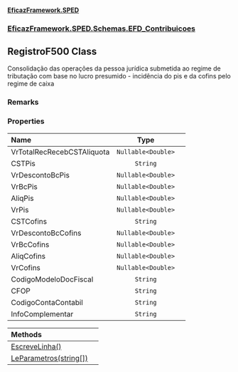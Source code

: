 #### [EficazFramework.SPED](EficazFrameworkSPED.md 'EficazFramework SPED')
### [EficazFramework.SPED.Schemas.EFD_Contribuicoes](EficazFramework.SPED.Schemas.EFD_Contribuicoes.md 'EficazFramework.SPED.Schemas.EFD_Contribuicoes')

## RegistroF500 Class

Consolidação das operações da pessoa jurídica submetida ao regime de tributação com base no lucro presumido - incidência do pis e da cofins pelo regime de caixa

### Remarks
### Properties

| Name | Type | |
| :--- | :---: | :--- |
| VrTotalRecRecebCSTAliquota | `Nullable<Double>` |  |
| CSTPis | `String` |  |
| VrDescontoBcPis | `Nullable<Double>` |  |
| VrBcPis | `Nullable<Double>` |  |
| AliqPis | `Nullable<Double>` |  |
| VrPis | `Nullable<Double>` |  |
| CSTCofins | `String` |  |
| VrDescontoBcCofins | `Nullable<Double>` |  |
| VrBcCofins | `Nullable<Double>` |  |
| AliqCofins | `Nullable<Double>` |  |
| VrCofins | `Nullable<Double>` |  |
| CodigoModeloDocFiscal | `String` |  |
| CFOP | `String` |  |
| CodigoContaContabil | `String` |  |
| InfoComplementar | `String` |  |

| Methods | |
| :--- | :--- |
| [EscreveLinha()](EficazFramework.SPED.Schemas.EFD_Contribuicoes/RegistroF500/EscreveLinha().md 'EficazFramework.SPED.Schemas.EFD_Contribuicoes.RegistroF500.EscreveLinha()') | |
| [LeParametros(string[])](EficazFramework.SPED.Schemas.EFD_Contribuicoes/RegistroF500/LeParametros(string[]).md 'EficazFramework.SPED.Schemas.EFD_Contribuicoes.RegistroF500.LeParametros(string[])') | |
